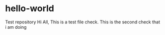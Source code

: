 # hello-world
Test repository
Hi All,
This is a test file check.
This is the second check that i am doing
